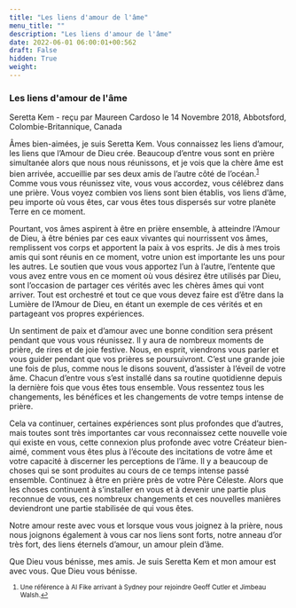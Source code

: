 ```yaml
---
title: "Les liens d'amour de l'âme"
menu_title: ""
description: "Les liens d'amour de l'âme"
date: 2022-06-01 06:00:01+00:562
draft: False
hidden: True
weight:
---
```

### Les liens d'amour de l'âme

Seretta Kem - reçu par Maureen Cardoso le 14 Novembre 2018, Abbotsford, Colombie-Britannique, Canada

Âmes bien-aimées, je suis Seretta Kem. Vous connaissez les liens d’amour, les liens que l’Amour de Dieu crée. Beaucoup d’entre vous sont en prière simultanée alors que nous nous réunissons, et je vois que la chère âme est bien arrivée, accueillie par ses deux amis de l’autre côté de l’océan.<sup id=”a1”>[1](#f1)</sup> Comme vous vous réunissez vite, vous vous accordez, vous célébrez dans une prière. Vous voyez combien vos liens sont bien établis, vos liens d’âme, peu importe où vous êtes, car vous êtes tous dispersés sur votre planète Terre en ce moment.

Pourtant, vos âmes aspirent à être en prière ensemble, à atteindre l’Amour de Dieu, à être bénies par ces eaux vivantes qui nourrissent vos âmes, remplissent vos corps et apportent la paix à vos esprits. Je dis à mes trois amis qui sont réunis en ce moment, votre union est importante les uns pour les autres. Le soutien que vous vous apportez l’un à l’autre, l’entente que vous avez entre vous en ce moment où vous désirez être utilisés par Dieu, sont l’occasion de partager ces vérités avec les chères âmes qui vont arriver. Tout est orchestré et tout ce que vous devez faire est d’être dans la Lumière de l’Amour de Dieu, en étant un exemple de ces vérités et en partageant vos propres expériences.

Un sentiment de paix et d’amour avec une bonne condition sera présent pendant que vous vous réunissez. Il y aura de nombreux moments de prière, de rires et de joie festive. Nous, en esprit, viendrons vous parler et vous guider pendant que vos prières se poursuivront. C’est une grande joie une fois de plus, comme nous le disons souvent, d’assister à l’éveil de votre âme. Chacun d’entre vous s’est installé dans sa routine quotidienne depuis la dernière fois que vous êtes tous ensemble. Vous ressentez tous les changements, les bénéfices et les changements de votre temps intense de prière.

Cela va continuer, certaines expériences sont plus profondes que d’autres, mais toutes sont très importantes car vous reconnaissez cette nouvelle voie qui existe en vous, cette connexion plus profonde avec votre Créateur bien-aimé, comment vous êtes plus à l’écoute des incitations de votre âme et votre capacité à discerner les perceptions de l’âme. Il y a beaucoup de choses qui se sont produites au cours de ce temps intense passé ensemble. Continuez à être en prière près de votre Père Céleste. Alors que les choses continuent à s’installer en vous et à devenir une partie plus reconnue de vous, ces nombreux changements et ces nouvelles manières deviendront une partie stabilisée de qui vous êtes.

Notre amour reste avec vous et lorsque vous vous joignez à la prière, nous nous joignons également à vous car nos liens sont forts, notre anneau d’or très fort, des liens éternels d’amour, un amour plein d’âme.

Que Dieu vous bénisse, mes amis. Je suis Seretta Kem et mon amour est avec vous. Que Dieu vous bénisse.
<small>

1. <large id=”f1”> Une référence à Al Fike arrivant à Sydney pour rejoindre Geoff Cutler et Jimbeau Walsh.[↩](#a1)




